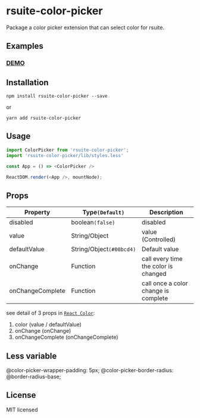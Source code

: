 # rsuite-color-picker
Package a color picker extension that can select color for rsuite.

## Examples

### [DEMO](https://cxiaof.github.io/rsuite-color-picker/assets/index.html)

## Installation

```
npm install rsuite-color-picker --save
```
or
```
yarn add rsuite-color-picker
```

## Usage

```js
import ColorPicker from 'rsuite-color-picker';
import 'rsuite-color-picker/lib/styles.less'

const App = () => <ColorPicker />

ReactDOM.render(<App />, mountNode);
```

## Props

| Property         | Type`(Default)`          | Description                          |
| ---------------- | ------------------------ | ------------------------------------ |
| disabled         | boolean`(false)`         | disabled                             |
| value            | String/Object            | value (Controlled)                   |
| defaultValue     | String/Object`(#00bcd4)` | Default value                        |
| onChange         | Function                 | call every time the color is changed |
| onChangeComplete | Function                 | call once a color change is complete |

see detail of 3 props in [`React Color`](https://github.com/casesandberg/react-color/):
1. color (value / defaultValue)
2. onChange (onChange)
3. onChangeComplete (onChangeComplete)

## Less variable

@color-picker-wrapper-padding: 5px;
@color-picker-border-radius: @border-radius-base;

## License

MIT licensed
